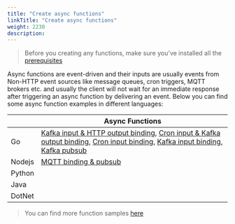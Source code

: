 ```yaml
---
title: "Create async functions"
linkTitle: "Create async functions"
weight: 2230
description: 
---
```


> Before you creating any functions, make sure you've installed all the [prerequisites](../prerequisites)

Async functions are event-driven and their inputs are usually events from Non-HTTP event sources like message queues, cron triggers, MQTT brokers etc. and usually the client will not wait for an immediate response after triggering an async function by delivering an event. Below you can find some async function examples in different languages:

|           | Async Functions |
|-----------|-----------------|
| Go        | [Kafka input & HTTP output binding](https://github.com/OpenFunction/samples/tree/main/functions/async/logs-handler-function), [Cron input & Kafka output binding](https://github.com/OpenFunction/samples/tree/main/functions/async/bindings/cron-input-kafka-output), [Cron input binding](https://github.com/OpenFunction/samples/tree/main/functions/async/bindings/cron-input), [Kafka input binding](https://github.com/OpenFunction/samples/tree/main/functions/async/bindings/kafka-input), [Kafka pubsub](https://github.com/OpenFunction/samples/tree/main/functions/async/pubsub) |
| Nodejs    | [MQTT binding & pubsub](https://github.com/OpenFunction/samples/tree/main/functions/async/mqtt-io-node) |
| Python    |  |
| Java      |  |
| DotNet    |  |

> You can find more function samples [here](../../../concepts/function_signatures/#samples)